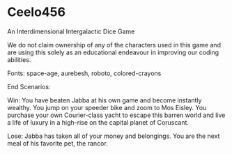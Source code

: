 # Ceelo456
An Interdimensional Intergalactic Dice Game



We do not claim ownership of any of the characters used in this game and are using this solely as an educational endeavour in improving our coding abilities.  





Fonts: space-age, aurebesh, roboto, colored-crayons

End Scenarios:


Win:
You have beaten Jabba at his own game and become instantly wealthy.  You jump on your speeder bike and zoom to Mos Eisley. You purchase your own Courier-class yacht to escape this barren world and live a life of luxury in a high-rise on the capital planet of Coruscant. 

Lose:
Jabba has taken all of your money and belongings.  You are the next meal of his favorite pet, the rancor.
